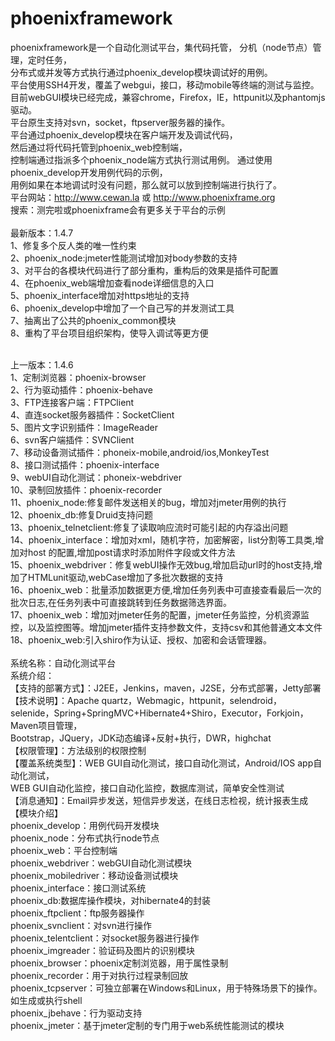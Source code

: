 # phoenixframework<br>
   phoenixframework是一个自动化测试平台，集代码托管，
 分机（node节点）管理，定时任务，<br>
分布式或并发等方式执行通过phoenix_develop模块调试好的用例。<br>
平台使用SSH4开发，覆盖了webgui，接口，移动mobile等终端的测试与监控。<br>
目前webGUI模块已经完成，兼容chrome，Firefox，IE，httpunit以及phantomjs驱动。<br>
平台原生支持对svn，socket，ftpserver服务器的操作。<br>
平台通过phoenix_develop模块在客户端开发及调试代码，<br>
然后通过将代码托管到phoenix_web控制端，<br>
控制端通过指派多个phoenix_node端方式执行测试用例。
通过使用phoenix_develop开发用例代码的示例，<br>
用例如果在本地调试时没有问题，那么就可以放到控制端进行执行了。<br>
平台网站：http://www.cewan.la 或 http://www.phoenixframe.org<br>
搜索：测完啦或phoenixframe会有更多关于平台的示例<br>
<br>
最新版本：1.4.7<br>
1、修复多个反人类的唯一性约束<br>
2、phoenix_node:jmeter性能测试增加对body参数的支持<br>
3、对平台的各模块代码进行了部分重构，重构后的效果是插件可配置<br>
4、在phoenix_web端增加查看node详细信息的入口<br>
5、phoenix_interface增加对https地址的支持<br>
6、phoenix_develop中增加了一个自己写的并发测试工具<br>
7、抽离出了公共的phoenix_common模块<br>
8、重构了平台项目组织架构，使导入调试等更方便<br>

<br>
上一版本：1.4.6<br>
1、定制浏览器：phoenix-browser<br>
2、行为驱动插件：phoenix-behave<br>
3、FTP连接客户端：FTPClient<br>
4、直连socket服务器插件：SocketClient<br>
5、图片文字识别插件：ImageReader<br>
6、svn客户端插件：SVNClient<br>
7、移动设备测试插件：phoneix-mobile,android/ios,MonkeyTest<br>
8、接口测试插件：phoenix-interface<br>
9、webUI自动化测试：phoneix-webdriver<br>
10、录制回放插件：phoenix-recorder<br>
11、phoenix_node:修复邮件发送相关的bug，增加对jmeter用例的执行<br>
12、phoenix_db:修复Druid支持问题<br>
13、phoenix_telnetclient:修复了读取响应流时可能引起的内存溢出问题	<br>	
14、phoenix_interface：增加对xml，随机字符，加密解密，list分割等工具类,增加对host 的配置,增加post请求时添加附件字段或文件方法<br>
15、phoenix_webdriver：修复webUI操作无效bug,增加启动url时的host支持,增加了HTMLunit驱动,webCase增加了多批次数据的支持<br>
16、phoenix_web：批量添加数据更方便,增加任务列表中可直接查看最后一次的批次日志,在任务列表中可直接跳转到任务数据筛选界面。<br>
17、phoenix_web：增加对jmeter任务的配置，jmeter任务监控，分机资源监控，以及监控图等。增加jmeter插件支持参数文件，支持csv和其他普通文本文件<br>
18、phoenix_web:引入shiro作为认证、授权、加密和会话管理器。<br>	
<br>
系统名称：自动化测试平台<br> 
系统介绍： <br>
【支持的部署方式】：J2EE，Jenkins，maven，J2SE，分布式部署，Jetty部署 <br>
【技术说明】：Apache quartz，Webmagic，httpunit，selendroid，<br>
selenide，Spring+SpringMVC+Hibernate4+Shiro，Executor，Forkjoin，Maven项目管理，<br>
Bootstrap，JQuery，JDK动态编译+反射+执行，DWR，highchat <br>
【权限管理】：方法级别的权限控制 <br>
【覆盖系统类型】：WEB GUI自动化测试，接口自动化测试，Android/IOS app自动化测试，<br>
WEB GUI自动化监控，接口自动化监控，数据库测试，简单安全性测试 <br>
【消息通知】：Email异步发送，短信异步发送，在线日志检视，统计报表生成<br>
【模块介绍】<br>
phoenix_develop：用例代码开发模块<br>
phoenix_node：分布式执行node节点<br>
phoenix_web：平台控制端<br>
phoenix_webdriver：webGUI自动化测试模块<br>
phoenix_mobiledriver：移动设备测试模块<br>
phoenix_interface：接口测试系统<br>
phoenix_db:数据库操作模块，对hibernate4的封装<br>	
phoenix_ftpclient：ftp服务器操作<br>
phoenix_svnclient：对svn进行操作<br>
phoenix_telentclient：对socket服务器进行操作<br>
phoenix_imgreader：验证码及图片的识别模块<br>
phoenix_browser：phoenix定制浏览器，用于属性录制<br>
phoenix_recorder：用于对执行过程录制回放<br>
phoenix_tcpserver：可独立部署在Windows和Linux，用于特殊场景下的操作。如生成或执行shell	<br>
phoenix_jbehave：行为驱动支持	<br>
phoenix_jmeter：基于jmeter定制的专门用于web系统性能测试的模块<br>
